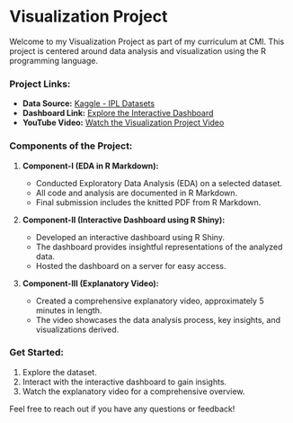 # Visualization Project

Welcome to my Visualization Project as part of my curriculum at CMI. This project is centered around data analysis and visualization using the R programming language.

### Project Links:

- **Data Source:** [Kaggle - IPL Datasets](https://www.kaggle.com/datasets/anuranroy/ipldatasets)
- **Dashboard Link:** [Explore the Interactive Dashboard](https://ani98622.shinyapps.io/AppFinal/)
- **YouTube Video:** [Watch the Visualization Project Video](https://bit.ly/Visualization_Project)

### Components of the Project:

1. **Component-I (EDA in R Markdown):**
   - Conducted Exploratory Data Analysis (EDA) on a selected dataset.
   - All code and analysis are documented in R Markdown.
   - Final submission includes the knitted PDF from R Markdown.

2. **Component-II (Interactive Dashboard using R Shiny):**
   - Developed an interactive dashboard using R Shiny.
   - The dashboard provides insightful representations of the analyzed data.
   - Hosted the dashboard on a server for easy access.

3. **Component-III (Explanatory Video):**
   - Created a comprehensive explanatory video, approximately 5 minutes in length.
   - The video showcases the data analysis process, key insights, and visualizations derived.

### Get Started:

1. Explore the dataset.
2. Interact with the interactive dashboard to gain insights.
3. Watch the explanatory video for a comprehensive overview.

Feel free to reach out if you have any questions or feedback!
